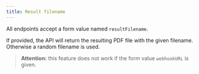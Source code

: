 ```yaml
---
title: Result filename
---
```


All endpoints accept a form value named `resultFilename`.

If provided, the API will return the resulting PDF file with the given filename.
Otherwise a random filename is used.

> **Attention:** this feature does not work if the form value `webhookURL` is given.